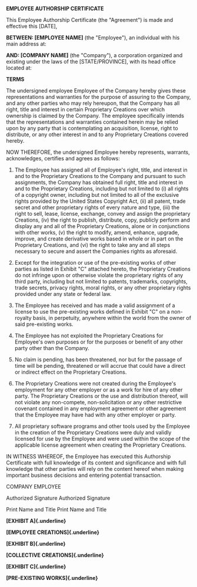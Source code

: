**EMPLOYEE AUTHORSHIP CERTIFICATE**

This Employee Authorship Certificate (the \"Agreement\") is made and
effective this \[DATE\],

**BETWEEN: \[EMPLOYEE NAME\]** (the \"Employee\"), an individual with
his main address at:

**AND: \[COMPANY NAME\]** (the \"Company\"), a corporation organized and
existing under the laws of the \[STATE/PROVINCE\], with its head office
located at:

**TERMS**

The undersigned employee Employee of the Company hereby gives these
representations and warranties for the purpose of assuring to the
Company, and any other parties who may rely hereupon, that the Company
has all right, title and interest in certain Proprietary Creations over
which ownership is claimed by the Company. The employee specifically
intends that the representations and warranties contained herein may be
relied upon by any party that is contemplating an acquisition, license,
right to distribute, or any other interest in and to any Proprietary
Creations covered hereby.

NOW THEREFORE, the undersigned Employee hereby represents, warrants,
acknowledges, certifies and agrees as follows:

1.  The Employee has assigned all of Employee's right, title, and
    interest in and to the Proprietary Creations to the Company and
    pursuant to such assignments, the Company has obtained full right,
    title and interest in and to the Proprietary Creations, including
    but not limited to (i) all rights of a copyright owner, including
    but not limited to all of the exclusive rights provided by the
    United States Copyright Act, (ii) all patent, trade secret and other
    proprietary rights of every nature and type, (iii) the right to
    sell, lease, license, exchange, convey and assign the proprietary
    Creations, (iv) the right to publish, distribute, copy, publicly
    perform and display any and all of the Proprietary Creations, alone
    or in conjunctions with other works, (v) the right to modify, amend,
    enhance, upgrade, improve, and create derivative works based in
    whole or in part on the Proprietary Creations, and (vi) the right to
    take any and all steps necessary to secure and assert the Companies
    rights as aforesaid.

2.  Except for the integration or use of the pre-existing works of other
    parties as listed in Exhibit "C" attached hereto, the Proprietary
    Creations do not infringe upon or otherwise violate the proprietary
    rights of any third party, including but not limited to patents,
    trademarks, copyrights, trade secrets, privacy rights, moral rights,
    or any other proprietary rights provided under any state or federal
    law.

3.  The Employee has received and has made a valid assignment of a
    license to use the pre-existing works defined in Exhibit "C" on a
    non-royalty basis, in perpetuity, anywhere within the world from the
    owner of said pre-existing works.

4.  The Employee has not exploited the Proprietary Creations for
    Employee's own purposes or for the purposes or benefit of any other
    party other than the Company.

5.  No claim is pending, has been threatened, nor but for the passage of
    time will be pending, threatened or will accrue that could have a
    direct or indirect effect on the Proprietary Creations.

6.  The Proprietary Creations were not created during the Employee's
    employment for any other employer or as a work for hire of any other
    party. The Proprietary Creations or the use and distribution
    thereof, will not violate any non-compete, non-solicitation or any
    other restrictive covenant contained in any employment agreement or
    other agreement that the Employee may have had with any other
    employer or party.

7.  All proprietary software programs and other tools used by the
    Employee in the creation of the Proprietary Creations were duly and
    validly licensed for use by the Employee and were used within the
    scope of the applicable license agreement when creating the
    Proprietary Creations.

IN WITNESS WHEREOF, the Employee has executed this Authorship
Certificate with full knowledge of its content and significance and with
full knowledge that other parties will rely on the content hereof when
making important business decisions and entering potential transaction.

COMPANY EMPLOYEE

Authorized Signature Authorized Signature

Print Name and Title Print Name and Title

**[EXHIBIT A]{.underline}**

**[EMPLOYEE CREATIONS]{.underline}**

**[EXHIBIT B]{.underline}**

**[COLLECTIVE CREATIONS]{.underline}**

**[EXHIBIT C]{.underline}**

**[PRE-EXISTING WORKS]{.underline}**
